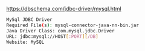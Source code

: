 
https://dbschema.com/jdbc-driver/mysql.html

```sh
MySql JDBC Driver
Required File(s): mysql-connector-java-nn-bin.jar
Java Driver Class: com.mysql.jdbc.Driver
URL: jdbc:mysql://HOST[:PORT][/DB]
Website: MySQL
```